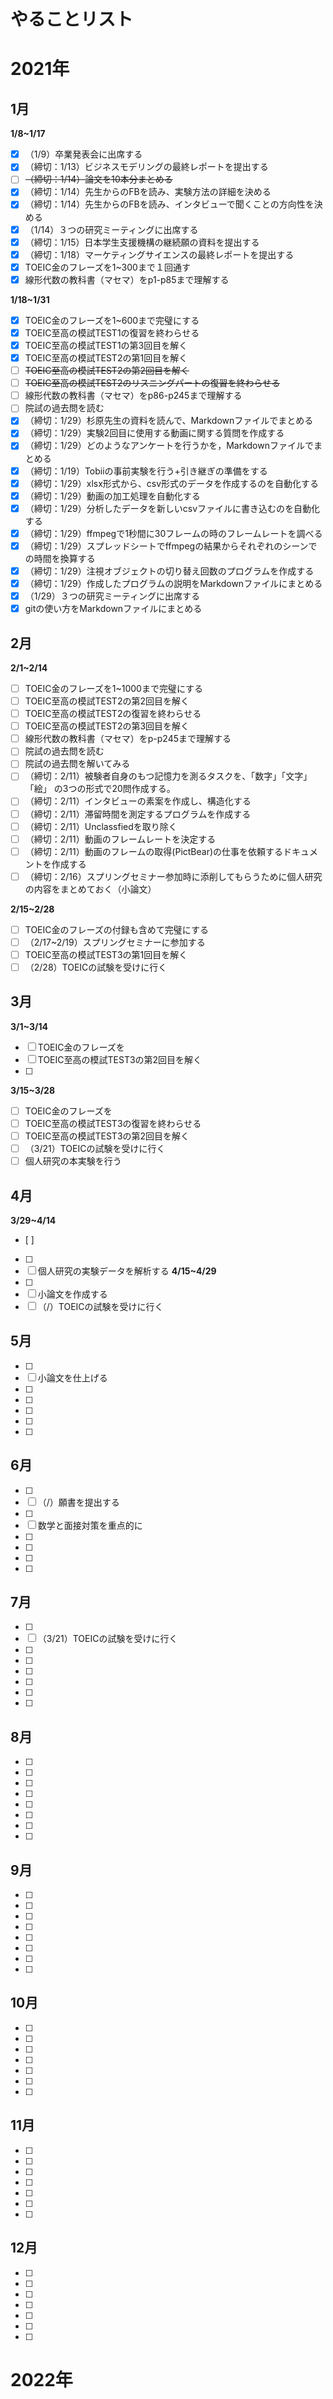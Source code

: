 # やることリスト
# 2021年
## 1月
**1/8~1/17**
- [x] （1/9）卒業発表会に出席する
- [x] （締切：1/13）ビジネスモデリングの最終レポートを提出する
- [ ] ~~（締切：1/14）論文を10本分まとめる~~
- [x] （締切：1/14）先生からのFBを読み、実験方法の詳細を決める
- [x] （締切：1/14）先生からのFBを読み、インタビューで聞くことの方向性を決める
- [x] （1/14）３つの研究ミーティングに出席する
- [x] （締切：1/15）日本学生支援機構の継続願の資料を提出する
- [x] （締切：1/18）マーケティングサイエンスの最終レポートを提出する
- [x] TOEIC金のフレーズを1~300まで１回通す
- [x] 線形代数の教科書（マセマ）をp1-p85まで理解する

**1/18~1/31**
- [x] TOEIC金のフレーズを1~600まで完璧にする
- [x] TOEIC至高の模試TEST1の復習を終わらせる
- [x] TOEIC至高の模試TEST1の第3回目を解く
- [x] TOEIC至高の模試TEST2の第1回目を解く
- [ ] ~~TOEIC至高の模試TEST2の第2回目を解く~~
- [ ] ~~TOEIC至高の模試TEST2のリスニングパートの復習を終わらせる~~
- [ ] 線形代数の教科書（マセマ）をp86-p245まで理解する
- [ ] 院試の過去問を読む
- [x] （締切：1/29）杉原先⽣の資料を読んで、Markdownファイルでまとめる
- [x] （締切：1/29）実験2回目に使用する動画に関する質問を作成する
- [x] （締切：1/29）どのようなアンケートを⾏うかを，Markdownファイルでまとめる
- [x] （締切：1/19）Tobiiの事前実験を行う+引き継ぎの準備をする
- [x] （締切：1/29）xlsx形式から、csv形式のデータを作成するのを自動化する
- [x] （締切：1/29）動画の加工処理を自動化する
- [x] （締切：1/29）分析したデータを新しいcsvファイルに書き込むのを自動化する
- [x] （締切：1/29）ffmpegで1秒間に30フレームの時のフレームレートを調べる
- [x] （締切：1/29）スプレッドシートでffmpegの結果からそれぞれのシーンでの時間を換算する
- [x] （締切：1/29）注視オブジェクトの切り替え回数のプログラムを作成する
- [x] （締切：1/29）作成したプログラムの説明をMarkdownファイルにまとめる
- [x] （1/29）３つの研究ミーティングに出席する
- [x] gitの使い方をMarkdownファイルにまとめる

## 2月
**2/1~2/14**
- [ ] TOEIC金のフレーズを1~1000まで完璧にする
- [ ] TOEIC至高の模試TEST2の第2回目を解く
- [ ] TOEIC至高の模試TEST2の復習を終わらせる
- [ ] TOEIC至高の模試TEST2の第3回目を解く
- [ ] 線形代数の教科書（マセマ）をp-p245まで理解する
- [ ] 院試の過去問を読む
- [ ] 院試の過去問を解いてみる
- [ ] （締切：2/11）被験者自身のもつ記憶力を測るタスクを、「数字」「文字」「絵」 の3つの形式で20問作成する。
- [ ] （締切：2/11）インタビューの素案を作成し、構造化する
- [ ] （締切：2/11）滞留時間を測定するプログラムを作成する
- [ ] （締切：2/11）Unclassfiedを取り除く
- [ ] （締切：2/11）動画のフレームレートを決定する
- [ ] （締切：2/11）動画のフレームの取得(PictBear)の仕事を依頼するドキュメントを作成する
- [ ] （締切：2/16）スプリングセミナー参加時に添削してもらうために個人研究の内容をまとめておく（小論文）

**2/15~2/28**
- [ ] TOEIC金のフレーズの付録も含めて完璧にする
- [ ] （2/17~2/19）スプリングセミナーに参加する
- [ ] TOEIC至高の模試TEST3の第1回目を解く
- [ ] （2/28）TOEICの試験を受けに行く

## 3月
**3/1~3/14**
- [ ] TOEIC金のフレーズを
- [ ] TOEIC至高の模試TEST3の第2回目を解く
- [ ] 
**3/15~3/28**
- [ ] TOEIC金のフレーズを
- [ ] TOEIC至高の模試TEST3の復習を終わらせる
- [ ] TOEIC至高の模試TEST3の第2回目を解く
- [ ] （3/21）TOEICの試験を受けに行く
- [ ] 個人研究の本実験を行う
## 4月
**3/29~4/14**
- [ ] 
- [ ] 
- [ ] 個人研究の実験データを解析する
**4/15~4/29**
- [ ] 
- [ ] 小論文を作成する
- [ ] （/）TOEICの試験を受けに行く
## 5月
- [ ] 
- [ ] 小論文を仕上げる
- [ ] 
- [ ] 
- [ ] 
- [ ] 
- [ ] 
## 6月
- [ ] 
- [ ] （/）願書を提出する
- [ ] 
- [ ] 数学と面接対策を重点的に
- [ ] 
- [ ] 
- [ ] 
- [ ] 
## 7月
- [ ] 
- [ ] （3/21）TOEICの試験を受けに行く
- [ ] 
- [ ] 
- [ ] 
- [ ] 
- [ ] 
- [ ] 
## 8月
- [ ] 
- [ ] 
- [ ] 
- [ ] 
- [ ] 
- [ ] 
- [ ] 
- [ ] 
## 9月
- [ ] 
- [ ] 
- [ ] 
- [ ] 
- [ ] 
- [ ] 
- [ ] 
- [ ] 
## 10月
- [ ] 
- [ ] 
- [ ] 
- [ ] 
- [ ] 
- [ ] 
- [ ] 
## 11月
- [ ] 
- [ ] 
- [ ] 
- [ ] 
- [ ] 
- [ ] 
- [ ] 
## 12月
- [ ] 
- [ ] 
- [ ] 
- [ ] 
- [ ] 
- [ ] 
- [ ] 
# 2022年
